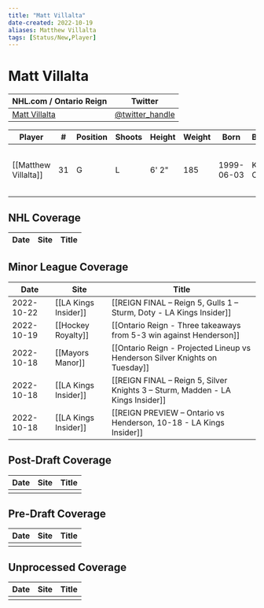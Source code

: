 ```yaml
---
title: "Matt Villalta"
date-created: 2022-10-19
aliases: Matthew Villalta
tags: [Status/New,Player]
---
```


# Matt Villalta

| NHL.com / Ontario Reign | Twitter                                 |
| ----------------------- | --------------------------------------- |
| [Matt Villalta]()           | [@twitter_handle](https://twitter.com/) | 

| Player | \#  | Position | Shoots | Height | Weight | Born | Birthplace | Draft |
| ------ | --- | -------- | ------ | ------ | ------ | ---- | ---------- | ----- |
| [[Matthew Villalta]] | 31  | G        | L       | 6' 2" | 185 | 1999-06-03 | Kingston, ON, CAN         | LAK 3rd RD, 2017 (72nd)  |



## NHL  Coverage
| Date | Site | Title |
| ---- | ---- | ----- |



## Minor League Coverage
| Date | Site | Title |
| ---- | ---- | ----- |
| 2022-10-22 | [[LA Kings Insider]] | [[REIGN FINAL – Reign 5, Gulls 1 – Sturm, Doty - LA Kings Insider]]                                                                              |
| 2022-10-19 | [[Hockey Royalty]] | [[Ontario Reign - Three takeaways from 5-3 win against Henderson]]                                                                                                   |
| 2022-10-18 | [[Mayors Manor]] | [[Ontario Reign - Projected Lineup vs Henderson Silver Knights on Tuesday]]                                                                                                       |
| 2022-10-18 | [[LA Kings Insider]] | [[REIGN FINAL – Reign 5, Silver Knights 3 – Sturm, Madden - LA Kings Insider]]                                                                                         |
| 2022-10-18 | [[LA Kings Insider]] | [[REIGN PREVIEW – Ontario vs Henderson, 10-18 - LA Kings Insider]]                                                                                |



## Post-Draft Coverage
| Date | Site | Title |
| ---- | ---- | ----- |
|      |      |       |



## Pre-Draft Coverage
| Date | Site | Title |
| ---- | ---- | ----- |
|      |      |       |


## Unprocessed Coverage
| Date | Site | Title |
| ---- | ---- | ----- |
|      |      |       |
